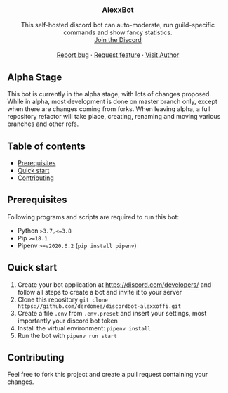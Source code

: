 <h3 align="center">AlexxBot</h3>
<p align="center">
  This self-hosted discord bot can auto-moderate, run guild-specific commands and show fancy statistics.
  <br>
  <a href="https://discord.com/invite/yq8zGWy">Join the Discord</a>
  <br>
  <br>
  <a href="https://github.com/derdomee/discordbot-alexxoffi/issues/new?template=bug_report.md">Report bug</a>
  ·
  <a href="https://github.com/derdomee/discordbot-alexxoffi/issues/new?template=feature_request.md">Request feature</a>
  ·
  <a href="https://dominikriedig.de">Visit Author</a>
</p>

## Alpha Stage

This bot is currently in the alpha stage, with lots of changes proposed. While in alpha, most development is done on master branch only, except when there are changes coming from forks. When leaving alpha, a full repository refactor will take place, creating, renaming and moving various branches and other refs.

## Table of contents

- [Prerequisites](#prerequisites)
- [Quick start](#quick-start)
- [Contributing](#contributing)

## Prerequisites

Following programs and scripts are required to run this bot:
- Python `>3.7,<=3.8`
- Pip `>=18.1`
- Pipenv `>=v2020.6.2` (`pip install pipenv`)

## Quick start

1. Create your bot application at https://discord.com/developers/ and follow all steps to create a bot and invite it to your server
2. Clone this repository `git clone https://github.com/derdomee/discordbot-alexxoffi.git`
3. Create a file `.env` from `.env.preset` and insert your settings, most importantly your discord bot token
4. Install the virtual environment: `pipenv install`
5. Run the bot with `pipenv run start`

## Contributing

Feel free to fork this project and create a pull request containing your changes.
